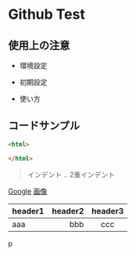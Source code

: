 # Github Test

## 使用上の注意

- 環境設定

- 初期設定

- 使い方

## コードサンプル

~~~html
<html>

</html>
~~~
> インデント
.. 2重インデント

[Google](https://www.google.jp)
[画像](https://www.google.jp/img.jpg)

|header1|header2|header3|
|:--|--:|:--:|
|aaa|bbb|ccc|
p